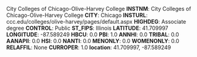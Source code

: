 
City Colleges of Chicago-Olive-Harvey College
**INSTNM**: City Colleges of Chicago-Olive-Harvey College 
**CITY**: Chicago 
**INSTURL**: ccc.edu/colleges/olive-harvey/pages/default.aspx 
**HIGHDEG**: Associate degree 
**CONTROL**: Public 
**ST_FIPS**: Illinois 
**LATITUDE**: 41.709997 
**LONGITUDE**: -87.589249 
**HBCU**: 0.0 
**PBI**: 1.0 
**ANNHI**: 0.0 
**TRIBAL**: 0.0 
**AANAPII**: 0.0 
**HSI**: 0.0 
**NANTI**: 0.0 
**MENONLY**: 0.0 
**WOMENONLY**: 0.0 
**RELAFFIL**: None 
**CURROPER**: 1.0 
**location**: 41.709997, -87.589249 